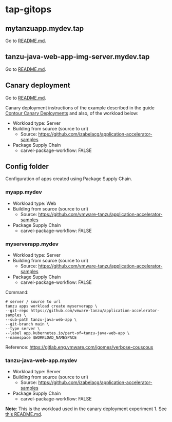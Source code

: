 # tap-gitops

## mytanzuapp.mydev.tap

Go to [README.md](mytanzuapp.mydev.tap/README.md).

## tanzu-java-web-app-img-server.mydev.tap

Go to [README.md](tanzu-java-web-app-img-server.mydev.tap/README.md).

## Canary deployment

Go to [README.md](canary/README.md).

Canary deployment instructions of the example described in the guide [Contour Canary Deployments](https://docs.flagger.app/tutorials/contour-progressive-delivery)
and also, of the workload below:

* Workload type: Server
* Building from source (source to url)
  * Source: https://github.com/izabelacg/application-accelerator-samples
* Package Supply Chain
  * carvel-package-workflow: FALSE

## Config folder

Configuration of apps created using Package Supply Chain.

### myapp.mydev

* Workload type: Web
* Building from source (source to url)
  * Source: https://github.com/vmware-tanzu/application-accelerator-samples
* Package Supply Chain
  * carvel-package-workflow: FALSE

### myserverapp.mydev

* Workload type: Server
* Building from source (source to url)
  * Source: https://github.com/vmware-tanzu/application-accelerator-samples
* Package Supply Chain
  * carvel-package-workflow: FALSE

Command:

```shell
# server / source to url
tanzu apps workload create myserverapp \
--git-repo https://github.com/vmware-tanzu/application-accelerator-samples \
--sub-path tanzu-java-web-app \
--git-branch main \
--type server \
--label app.kubernetes.io/part-of=tanzu-java-web-app \
--namespace $WORKLOAD_NAMESPACE
```

Reference: https://gitlab.eng.vmware.com/igomes/verbose-couscous

### tanzu-java-web-app.mydev

* Workload type: Server
* Building from source (source to url)
  * Source: https://github.com/izabelacg/application-accelerator-samples
* Package Supply Chain
  * carvel-package-workflow: FALSE

**Note**: This is the workload used in the canary deployment experiment 1. See [this README.md](canary/README.md).